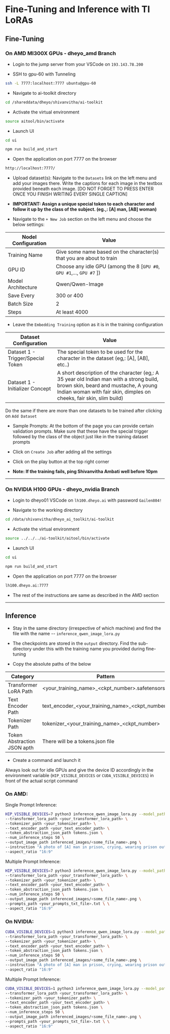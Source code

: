 # Fine-Tuning and Inference with TI LoRAs

## Fine-Tuning

### On AMD MI300X GPUs - dheyo_amd Branch

- Login to the jump server from your VSCode on `193.143.78.200`

- SSH to gpu-60 with Tunneling

```bash
ssh -L 7777:localhost:7777 ubuntu@gpu-60
```

- Navigate to ai-toolkit directory 

```bash
cd /shareddata/dheyo/shivanvitha/ai-toolkit
```

- Activate the virtual environment

```bash 
source aitool/bin/activate
```

- Launch UI 

```bash
cd ui
```

```bash
npm run build_and_start
```

- Open the application on port 7777 on the browser 

```bash 
http://localhost:7777/
```

- Upload dataset(s): Navigate to the `Datasets` link on the left menu and add your images there. Write the captions for each image in the textbox provided beneath each image. [DO NOT FORGET TO PRESS ENTER ONCE YOU FINISH WRITING EVERY SINGLE CAPTION]

- **IMPORTANT: Assign a unique special token to each character and follow it up by the class of the subject. (eg.,: [A] man, [AB] woman)**

- Navigate to the `+ New Job` section on the left menu and choose the below settings:

| Nodel Configuration     | Value           |
|-----------------|--------------------------|
| Training Name   | Give some name based on the character(s) that you are about to train |
| GPU ID      | Choose any idle GPU (among the 8 [`GPU #0`, `GPU #1`,..., `GPU #7` ]) |
| Model Architecture | Qwen/Qwen-Image |
| Save Every      | 300 or 400 |
| Batch Size      | 2 |
| Steps      | At least 4000 |

- Leave the `Embedding Training` option as it is in the training configuration

| Dataset Configuration     | Value           |
|-----------------|--------------------------|
| Dataset 1 - Trigger/Special Token | The special token to be used for the character in the dataset (eg,: [A], [AB], etc..) |
| Dataset 1 - Initializer Concept | A short description of the character (eg,: A 35 year old Indian man with a strong build, brown skin, beard and mustache, A young Indian woman with fair skin, dimples on cheeks, fair skin, slim build)|

Do the same if there are more than one datasets to be trained after clicking on `Add Dataset`

- Sample Prompts: At the bottom of the page you can provide certain validation prompts. Make sure that these have the special trigger followed by the class of the object just like in the training dataset prompts

- Click on `Create Job` after adding all the settings

- Click on the play button at the top right corner

- **Note: If the training fails, ping Shivanvitha Ambati well before 10pm**



----


### On NVIDIA H100 GPUs - dheyo_nvidia Branch

- Login to dheyo01 VSCode on `lh100.dheyo.ai` with password `Gailen804!`

- Navigate to the working directory 

```bash
cd /data/shivanvitha/dheyo_ai_toolkit/ai-toolkit
```

- Activate the virtual environment 

```bash 
source ../../../ai-toolkit/aitool/bin/activate
```

- Launch UI 

```bash
cd ui
```

```bash
npm run build_and_start
```

- Open the application on port 7777 on the browser 

```bash 
lh100.dheyo.ai:7777
```

- The rest of the instructions are same as described in the AMD section

----

## Inference 

- Stay in the same directory (irrespective of which machine) and find the file with the name -- `inference_qwen_image_lora.py`

- The checkpoints are stored in the `output` directory. Find the sub-directory under this with the training name you provided during fine-tuning

- Copy the absolute paths of the below

| Category     | Pattern           |
|-----------------|--------------------------|
| Transformer LoRA Path  | <your_training_name>_<ckpt_number>.safetensors |
| Text Encoder Path      | text_encoder_<your_training_name>_<ckpt_number> |
| Tokenizer Path | tokenizer_<your_training_name>_<ckpt_number> |
| Token Abstraction JSON apth      | There will be a tokens.json file |


- Create a command and launch it

Always look out for idle GPUs and give the device ID accordingly in the environment variable (`HIP_VISIBLE_DEVICES` or `CUDA_VISIBLE_DEVICES`) in front of the actual script command

### On AMD:

Single Prompt Inference:

```bash
HIP_VISIBLE_DEVICES=7 python3 inference_qwen_image_lora.py --model_path "Qwen/Qwen-Image" \
--transformer_lora_path <your_transformer_lora_path> \
--tokenizer_path <your_tokenizer_path> \
--text_encoder_path <your_text_encoder_path> \
--token_abstraction_json_path tokens.json \
--num_inference_steps 50 \
--output_image_path inferenced_images/<some_file_name>.png \
--instruction "A photo of [A] man in prison, crying, wearing prison outfit with 420 written on his shirt" \
--aspect_ratio "16:9"
```

Multiple Prompt Inference:
```bash
HIP_VISIBLE_DEVICES=7 python3 inference_qwen_image_lora.py --model_path "Qwen/Qwen-Image" \
--transformer_lora_path <your_transformer_lora_path> \
--tokenizer_path <your_tokenizer_path> \
--text_encoder_path <your_text_encoder_path> \
--token_abstraction_json_path tokens.json \
--num_inference_steps 50 \
--output_image_path inferenced_images/<some_file_name>.png \
--prompts_path <your_prompts_txt_file>.txt \ \
--aspect_ratio "16:9"
```


### On NVIDIA:

```bash
CUDA_VISIBLE_DEVICES=1 python3 inference_qwen_image_lora.py --model_path "Qwen/Qwen-Image" \
--transformer_lora_path <your_transformer_lora_path> \
--tokenizer_path <your_tokenizer_path> \
--text_encoder_path <your_text_encoder_path> \
--token_abstraction_json_path tokens.json \
--num_inference_steps 50 \
--output_image_path inferenced_images/<some_file_name>.png \
--instruction "A photo of [A] man in prison, crying, wearing prison outfit with 420 written on his shirt" \
--aspect_ratio "16:9"
```

Multiple Prompt Inference:
```bash
CUDA_VISIBLE_DEVICES=1 python3 inference_qwen_image_lora.py --model_path "Qwen/Qwen-Image" \
--transformer_lora_path <your_transformer_lora_path> \
--tokenizer_path <your_tokenizer_path> \
--text_encoder_path <your_text_encoder_path> \
--token_abstraction_json_path tokens.json \
--num_inference_steps 50 \
--output_image_path inferenced_images/<some_file_name>.png \
--prompts_path <your_prompts_txt_file>.txt \ \
--aspect_ratio "16:9"
```
